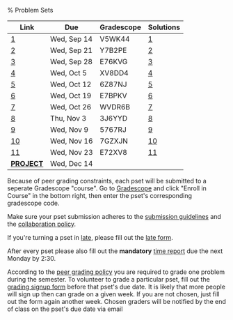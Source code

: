 % Problem Sets

| Link | Due | Gradescope | Solutions |
|----|---------|--------|----|
| [1](https://nb.mit.edu/nb_viewer.html?id=897d7e3048627aac5a167e0b08fa3ab0) | Wed, Sep 14 | V5WK44 | [1](https://nb.mit.edu/nb_viewer.html?id=9c538b80020b742e98fc2dd6b998a6f5) |
| [2](https://nb.mit.edu/nb_viewer.html?id=1b77f1e7ca714ba0276aa57f1ae3eb83) | Wed, Sep 21 | Y7B2PE | [2](https://nb.mit.edu/nb_viewer.html?id=3096ec638de0ed86600be962cc90cf6c) |
| [3](https://nb.mit.edu/nb_viewer.html?id=095c81f220ab8083e9f5ebe7557e1c16) | Wed, Sep 28 | E76KVG | [3](https://nb.mit.edu/nb_viewer.html?id=ea83ff781d94e9c299e4ba70fabf13b0) |
| [4](https://nb.mit.edu/nb_viewer.html?id=176b5feb9d4397293b09be330b772834) | Wed, Oct 5  | XV8DD4 | [4](https://nb.mit.edu/nb_viewer.html?id=510bb5978d0b91f8469baa0a2921a205) |
| [5](https://nb.mit.edu/nb_viewer.html?id=1954391b9685f10aa23ac5f76632695d) | Wed, Oct 12 | 6Z87NJ | [5](https://nb.mit.edu/nb_viewer.html?id=2e8dc920f8968eae93ee055f6fddf1f9)
| [6](https://nb.mit.edu/nb_viewer.html?id=193bcb4cf0b55a2111c13d7f34e21197) | Wed, Oct 19 | E7BPKV | [6](https://nb.mit.edu/nb_viewer.html?id=b4f69cfa23b2140d32d4a4d9d4364eef) |
| [7](https://nb.mit.edu/nb_viewer.html?id=2124c0d21a6427aacd0e78a66841825a) | Wed, Oct 26 | WVDR6B | [7](https://nb.mit.edu/nb_viewer.html?id=b552891d945d236b6f1d88970dbfffa3) |
| [8](https://nb.mit.edu/nb_viewer.html?id=05f5cc0f3e44b549269f1a6e410e6178) | Thu, Nov 3 | 3J6YYD | [8](https://nb.mit.edu/nb_viewer.html?id=29226ef9bdf11a46338ea0ef35f754c5) |
| [9](https://nb.mit.edu/nb_viewer.html?id=6961022e9b155fce47936b6d0a9f1999) | Wed, Nov 9 | 5767RJ | [9](https://nb.mit.edu/nb_viewer.html?id=ae341b94beae63a8118553ade3a8ee79) |
| [10](https://nb.mit.edu/nb_viewer.html?id=9ddf96821cab6f69ee9aa7578be65f3a) | Wed, Nov 16 | 7GZXJN | [10](https://nb.mit.edu/nb_viewer.html?id=81e49571159c4e4260d6a244df54f1b2) |
| [11](https://nb.mit.edu/nb_viewer.html?id=ba2d3d95fb1037f03c20fab802ccd38b) | Wed, Nov 23 | E72XV8 | [11](https://nb.mit.edu/nb_viewer.html?id=b394b556e2ea3db320b1079b8f0916f0) |
| [**PROJECT**](https://nb.mit.edu/nb_viewer.html?id=dc498990eef304a9f7826cd5c28d208f) | Wed, Dec 14 |

Because of peer grading constraints, each pset will be submitted to a seperate Gradescope "course".
Go to [Gradescope](https://www.gradescope.com/) and click "Enroll in Course" in the bottom right, then enter the pset's corresponding gradescope code.

Make sure your pset submission adheres to the [submission guidelines](/info.html#submission) and the [collaboration policy](/info.html#collaboration).

If you're turning a pset in [late](/info.html#late-submissions), please fill out the [late form](https://forms.gle/xgSmqLfbkJWndFmG7).

After every pset please also fill out the **mandatory** [time report](https://forms.gle/ujym9fhPaP6qpH7z9) due the next Monday by 2:30.

According to the [peer grading policy](/info.html#peer-grading) you are required to grade one problem during the semester.
To volunteer to grade a particular pset, fill out the [grading signup form](https://forms.gle/BET4T7hFPtNVk1v47) before that pset's due date. It is likely that more people will sign up then can grade on a given week. If you are not chosen, just fill out the form again another week. Chosen graders will be notified by the end of class on the pset's due date via email
